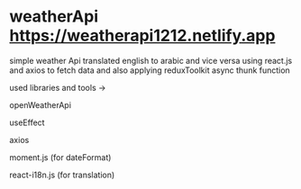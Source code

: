 # weatherApi https://weatherapi1212.netlify.app
simple weather Api translated english to arabic and vice versa using react.js and axios to fetch data 
and also applying reduxToolkit async thunk function

used libraries and tools ->

openWeatherApi

useEffect 

axios

moment.js (for dateFormat)

react-i18n.js (for translation)
